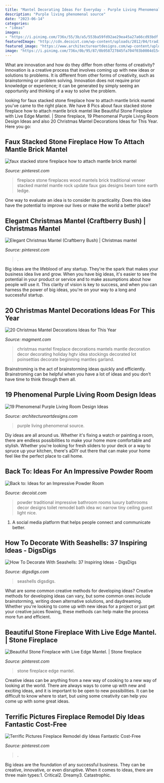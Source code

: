 ```yaml
---
title: "Mantel Decorating Ideas For Everyday - Purple Living Phenomenal Source"
description: "Purple living phenomenal source"
date: "2023-06-14"
categories:
- "ideas"
images:
- "https://i.pinimg.com/736x/55/3b/a5/553ba59fd92ae29ea45a27a66cd93bdf.jpg"
featuredImage: "http://cdn.decoist.com/wp-content/uploads/2012/04/traditional-powder-room-design.jpg"
featured_image: "https://www.architectureartdesigns.com/wp-content/uploads/2015/05/440.jpg"
image: "https://i.pinimg.com/736x/0b/95/87/0b958727845fa704f03b0004d154be76.jpg"
---
```



What are innovation and how do they differ from other forms of creativity?
Innovation is a creative process that involves coming up with new ideas or solutions to problems. It is different from other forms of creativity, such as brainstorming or problem solving. Innovation does not require prior knowledge or experience; it can be generated by simply seeing an opportunity and thinking of a way to solve the problem.

	

		
looking for faux stacked stone fireplace how to attach mantle brick mantel you've came to the right place. We have 8 Pics about faux stacked stone fireplace how to attach mantle brick mantel like Beautiful Stone Fireplace with Live Edge Mantel. | Stone fireplace, 19 Phenomenal Purple Living Room Design Ideas and also 20 Christmas Mantel Decorations Ideas for This Year. Here you go:
		
    
## Faux Stacked Stone Fireplace How To Attach Mantle Brick Mantel

<img loading=lazy src="https://i.pinimg.com/736x/db/4b/b1/db4bb1569f79a9de837e9bdf71ecdbfa.jpg" onerror="this.onerror=null;this.src='https://tse1.mm.bing.net/th?id=OIP.H23Zbhctjk2WJ4irIKYfRgHaLH&amp;pid=15.1';" alt="faux stacked stone fireplace how to attach mantle brick mantel">

_Source: pinterest.com_

>fireplace stone fireplaces wood mantels brick traditional veneer stacked mantel mantle rock update faux gas designs beam tone earth ledge. 

	

One way to evaluate an idea is to consider its practicality. Does this idea have the potential to improve our lives or make the world a better place?

    
## Elegant Christmas Mantel (Craftberry Bush) | Christmas Mantel

<img loading=lazy src="https://i.pinimg.com/736x/55/3b/a5/553ba59fd92ae29ea45a27a66cd93bdf.jpg" onerror="this.onerror=null;this.src='https://tse3.mm.bing.net/th?id=OIP.ZF7-yl7k61vfHQQe_R69LgHaLH&amp;pid=15.1';" alt="Elegant Christmas Mantel (Craftberry Bush) | Christmas mantel">

_Source: pinterest.com_

>. 

	

Big ideas are the lifeblood of any startup. They're the spark that makes your business idea live and grow. When you have big ideas, it's easier to see the potential in your product or service and to make assumptions about how people will use it. This clarity of vision is key to success, and when you can harness the power of big ideas, you're on your way to a long and successful startup.

    
## 20 Christmas Mantel Decorations Ideas For This Year

<img loading=lazy src="https://www.magment.com/wp-content/uploads/2015/10/Christmas-Mantel-Decoration-17.jpeg" onerror="this.onerror=null;this.src='https://tse4.mm.bing.net/th?id=OIP.1XmWKvv_0kBI9hWj2YqDJAHaJ4&amp;pid=15.1';" alt="20 Christmas Mantel Decorations Ideas for This Year">

_Source: magment.com_

>christmas mantel fireplace decorations mantels mantle decoration decor decorating holiday hgtv idea stockings decorated lot poinsettias decorate beginning mantles garland. 

	

Brainstroming is the act of brainstorming ideas quickly and efficiently. Brainstroming can be helpful when you have a lot of ideas and you don’t have time to think through them all.

    
## 19 Phenomenal Purple Living Room Design Ideas

<img loading=lazy src="https://www.architectureartdesigns.com/wp-content/uploads/2015/05/440.jpg" onerror="this.onerror=null;this.src='https://tse2.mm.bing.net/th?id=OIP.TPHWyP9_XEn_G207cvhlhwHaFT&amp;pid=15.1';" alt="19 Phenomenal Purple Living Room Design Ideas">

_Source: architectureartdesigns.com_

>purple living phenomenal source. 

	

Diy ideas are all around us. Whether it's fixing a watch or painting a room, there are endless possibilities to make your home more comfortable and stylish. Whether you're looking for fresh sliders to your deck or a way to spruce up your kitchen, there's aDIY out there that can make your home feel like the perfect place to call home.

    
## Back To: Ideas For An Impressive Powder Room

<img loading=lazy src="http://cdn.decoist.com/wp-content/uploads/2012/04/traditional-powder-room-design.jpg" onerror="this.onerror=null;this.src='https://tse3.mm.bing.net/th?id=OIP.oxOxmDoAekjFrP1ST4XBlQHaLH&amp;pid=15.1';" alt="Back to: Ideas for an Impressive Powder Room">

_Source: decoist.com_

>powder traditional impressive bathroom rooms luxury bathrooms decor designs toilet remodel bath idea wc narrow tiny ceiling guest light nice. 

	

1. A social media platform that helps people connect and communicate better.

    
## How To Decorate With Seashells: 37 Inspiring Ideas - DigsDigs

<img loading=lazy src="https://www.digsdigs.com/photos/how-to-decorate-with-shells-27.jpg" onerror="this.onerror=null;this.src='https://tse4.mm.bing.net/th?id=OIP.iauLEiZ2Ey4dtBr79jYPhgAAAA&amp;pid=15.1';" alt="How To Decorate With Seashells: 37 Inspiring Ideas - DigsDigs">

_Source: digsdigs.com_

>seashells digsdigs. 

	

What are some common creative methods for developing ideas?
Creative methods for developing ideas can vary, but some common ones include brainstorming, writing down alternative solutions, and daydreaming. Whether you're looking to come up with new ideas for a project or just get your creative juices flowing, these methods can help make the process more fun and efficient.

    
## Beautiful Stone Fireplace With Live Edge Mantel. | Stone Fireplace

<img loading=lazy src="https://i.pinimg.com/736x/a7/39/73/a73973ac585dd5d4f96572993658dcee.jpg" onerror="this.onerror=null;this.src='https://tse3.mm.bing.net/th?id=OIP.eSxbaXXvg34St6RornCbzAHaKy&amp;pid=15.1';" alt="Beautiful Stone Fireplace with Live Edge Mantel. | Stone fireplace">

_Source: pinterest.com_

>stone fireplace edge mantel. 

	

Creative ideas can be anything from a new way of cooking to a new way of looking at the world. There are always ways to come up with new and exciting ideas, and it is important to be open to new possibilities. It can be difficult to know where to start, but using some creativity can help you come up with some great ideas.

    
## Terrific Pictures Fireplace Remodel Diy Ideas Fantastic Cost-Free

<img loading=lazy src="https://i.pinimg.com/736x/0b/95/87/0b958727845fa704f03b0004d154be76.jpg" onerror="this.onerror=null;this.src='https://tse4.mm.bing.net/th?id=OIP.sGd0zZ2Y1SjrEn4Ecu4VVwHaNK&amp;pid=15.1';" alt="Terrific Pictures Fireplace Remodel diy Ideas Fantastic Cost-Free">

_Source: pinterest.com_

>. 

	

Big ideas are the foundation of any successful business. They can be creative, innovative, or even disruptive. When it comes to ideas, there are three main types:1. Critical2. Dreamy3. Catastrophic.

